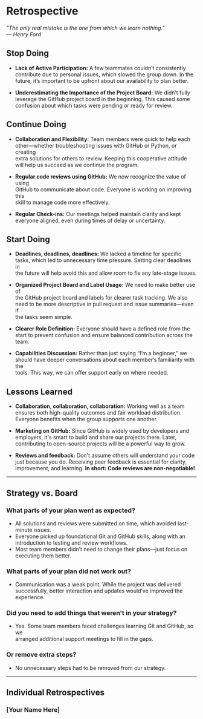 <!-- this template is for inspiration, feel free to change it however you like! -->

# Retrospective

*"The only real mistake is the one from which we learn nothing."*  
*— Henry Ford*

## Stop Doing

- **Lack of Active Participation:** A few teammates couldn’t consistently  
  contribute due to personal issues, which slowed the group down. In the  
  future, it’s important to be upfront about our availability to plan better.

- **Underestimating the Importance of the Project Board:** We didn’t fully  
  leverage the GitHub project board in the beginning. This caused some  
  confusion about which tasks were pending or ready for review.

## Continue Doing

- **Collaboration and Flexibility:** Team members were quick to help each  
  other—whether troubleshooting issues with GitHub or Python, or creating  
  extra solutions for others to review. Keeping this cooperative attitude  
  will help us succeed as we continue the program.

- **Regular code reviews using GitHub:** We now recognize the value of using  
  GitHub to communicate about code. Everyone is working on improving this  
  skill to manage code more effectively.

- **Regular Check-ins:** Our meetings helped maintain clarity and kept  
  everyone aligned, even during times of delay or uncertainty.

## Start Doing

- **Deadlines, deadlines, deadlines:** We lacked a timeline for specific  
  tasks, which led to unnecessary time pressure. Setting clear deadlines in  
  the future will help avoid this and allow room to fix any late-stage issues.

- **Organized Project Board and Label Usage:** We need to make better use of  
  the GitHub project board and labels for clearer task tracking. We also  
  need to be more descriptive in pull request and issue summaries—even if  
  the tasks seem simple.

- **Clearer Role Definition:** Everyone should have a defined role from the  
  start to prevent confusion and ensure balanced contribution across the  
  team.

- **Capabilities Discussion:** Rather than just saying “I’m a beginner,” we  
  should have deeper conversations about each member’s familiarity with the  
  tools. This way, we can offer support early on where needed.

## Lessons Learned

- **Collaboration, collaboration, collaboration:** Working well as a team  
  ensures both high-quality outcomes and fair workload distribution.  
  Everyone benefits when the group supports one another.

- **Marketing on GitHub:** Since GitHub is widely used by developers and  
  employers, it's smart to build and share our projects there. Later,  
  contributing to open-source projects will be a powerful way to grow.

- **Reviews and feedback:** Don't assume others will understand your code  
  just because you do. Receiving peer feedback is essential for clarity,  
  improvement, and learning. **In short: Code reviews are non-negotiable!**

---

## Strategy vs. Board

### What parts of your plan went as expected?

- All solutions and reviews were submitted on time, which avoided last-  
  minute issues.  
- Everyone picked up foundational Git and GitHub skills, along with an  
  introduction to testing and review workflows.  
- Most team members didn’t need to change their plans—just focus on  
  executing them better.

### What parts of your plan did not work out?

- Communication was a weak point. While the project was delivered  
  successfully, better interaction and updates would’ve improved the  
  experience.

### Did you need to add things that weren't in your strategy?

- Yes. Some team members faced challenges learning Git and GitHub, so we  
  arranged additional support meetings to fill in the gaps.

### Or remove extra steps?

- No unnecessary steps had to be removed from our strategy.

---

## Individual Retrospectives

### [Your Name Here]

<!-- reflect on your contributions, challenges and progress in this milestone -->
